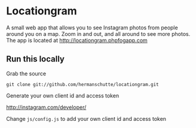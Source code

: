 # Locationgram

A small web app that allows you to see Instagram photos from people around you on a map. Zoom in and out, and all around to see more photos. The app is located at <http://locationgram.phpfogapp.com>

## Run this locally

Grab the source

`git clone git://github.com/hermanschutte/locationgram.git`

Generate your own client id and access token

<http://instagram.com/developer/>

Change `js/config.js` to add your own client id and access token 
